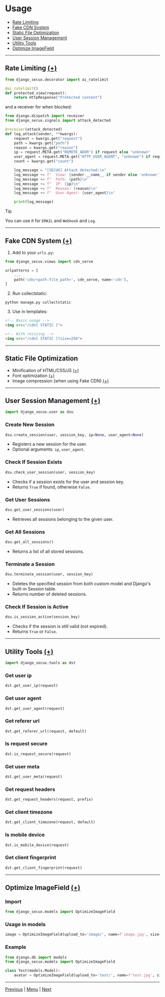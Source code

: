 # Usage

* [Rate Limiting](#rate-limiting-)
* [Fake CDN System](#fake-cdn-system-)
* [Static File Optimization](#static-file-optimization)
* [User Session Management](#user-session-management-)
* [Utility Tools](#utility-tools-)
* [Optimize ImageField](#optimize-imagefield-)

---

## Rate Limiting [(+)](https://github.com/xo-aria/django-secux/blob/main/django_secux/decorator.py)

```python
from django_secux.decorator import ai_ratelimit

@ai_ratelimit()
def protected_view(request):
    return HttpResponse("Protected content")
```

and a receiver for when blocked:

```python
from django.dispatch import receiver
from django_secux.signals import attack_detected

@receiver(attack_detected)
def log_attack(sender, **kwargs):
    request = kwargs.get("request")
    path = kwargs.get("path")
    reason = kwargs.get("reason")
    ip = request.META.get("REMOTE_ADDR") if request else "unknown"
    user_agent = request.META.get("HTTP_USER_AGENT", "unknown") if request else "unknown"
    count = kwargs.get("count")

    log_message = "[SECUX] Attack detected:\n"
    log_message += f"  View: {sender.__name__ if sender else 'unknown'}\n"
    log_message += f"  Path: {path}\n"
    log_message += f"  IP: {ip}\n"
    log_message += f"  Reason: {reason}\n"
    log_message += f"  User-Agent: {user_agent}\n"

    print(log_message)
```
> [!Tip]
> You can use it for `EMAIL` and `Webhook` and `Log`.
---

## Fake CDN System [(+)](https://github.com/xo-aria/django-secux/blob/main/django_secux/views.py)

1. Add to your `urls.py`:

```python
from django_secux.views import cdn_serve

urlpatterns = [
    ...
    path('cdn/<path:file_path>', cdn_serve, name='cdn'),
]
```

2. Run collectstatic:

```
python manage.py collectstatic
```

3. Use in templates:

```html
<!-- Basic usage -->
<img src="/cdn[ STATIC ]">

<!-- With resizing -->
<img src="/cdn[ STATIC ]?size=250">
```

---

## Static File Optimization

* Minification of HTML/CSS/JS [(+)](https://github.com/xo-aria/django-secux/blob/main/django_secux/middleware.py)
* Font optimization [(+)](https://github.com/xo-aria/django-secux/blob/016f0be3b90ae5cc30c7241c25b9e013738f786e/django_secux/views.py#L103)
* Image compression (when using Fake CDN) [(+)](https://github.com/xo-aria/django-secux/blob/016f0be3b90ae5cc30c7241c25b9e013738f786e/django_secux/views.py#L58)

---

## User Session Management [(+)](https://github.com/xo-aria/django-secux/blob/main/django_secux/user.py)

```python
import django_secux.user as dsu
```

### Create New Session

```python
dsu.create_session(user, session_key, ip=None, user_agent=None)
```

* Registers a new session for the user.
* Optional arguments: `ip`, `user_agent`.

### Check If Session Exists

```python
dsu.check_user_session(user, session_key)
```

* Checks if a session exists for the user and session key.
* Returns `True` if found, otherwise `False`.

### Get User Sessions

```python
dsu.get_user_sessions(user)
```

* Retrieves all sessions belonging to the given user.

### Get All Sessions

```python
dsu.get_all_sessions()
```

* Returns a list of all stored sessions.

### Terminate a Session

```python
dsu.terminate_session(user, session_key)
```

* Deletes the specified session from both custom model and Django's built-in Session table.
* Returns number of deleted sessions.

### Check If Session is Active

```python
dsu.is_session_active(session_key)
```

* Checks if the session is still valid (not expired).
* Returns `True` or `False`.

---

## Utility Tools [(+)](https://github.com/xo-aria/django-secux/blob/main/django_secux/tools.py)

```python
import django_secux.tools as dst
```

### Get user ip

```python
dst.get_user_ip(request)
```

### Get user agent

```python
dst.get_user_agent(request)
```

### Get referer url

```python
dst.get_referer_url(request, default)
```

### Is request secure

```python
dst.is_request_secure(request)
```

### Get user meta

```python
dst.get_user_meta(request)
```

### Get request headers

```python
dst.get_request_headers(request, prefix)
```

### Get client timezone

```python
dst.get_client_timezone(request, default)
```

### Is mobile device

```python
dst.is_mobile_device(request)
```

### Get client fingerprint

```python
dst.get_client_fingerprint(request)
```

---

## Optimize ImageField [(+)](https://github.com/xo-aria/django-secux/blob/175aa18b8860dc442f0fbcfc50abb3246a1abda5/django_secux/models.py#L37)

### Import
```python
from django_secux.models import OptimizeImageField
```

### Usage in models
```python
image = OptimizeImageField(upload_to='image/', name=f'image.jpg', size=(300, 300))
```

### Example
```python
from django.db import models
from django_secux.models import OptimizeImageField

class Test(models.Model):
    avatar = OptimizeImageField(upload_to='test/', name=f'test.jpg', size=(300, 300))
```

---

[Previous](installation.md) | [Menu](index.md) | [Next](configuration.md)
